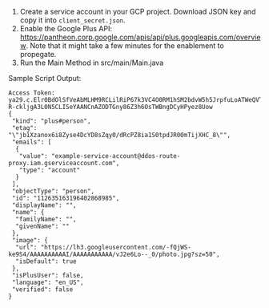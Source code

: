 1) Create a service account in your GCP project. Download JSON key and copy it
into `client_secret.json`.
2) Enable the Google Plus API:
https://pantheon.corp.google.com/apis/api/plus.googleapis.com/overview.
Note that it might take a few minutes for the enablement to propegate.
3) Run the Main Method in src/main/Main.java

Sample Script Output:
```
Access Token: ya29.c.Elr0BdOlSfVeAbMLHM9RCLilRiP67k3VC4O0RM1hSM2bdvW5h5JrpfuLoATWeQVTr-R-ckljgA3L0N5CLISeYAANCnAZODTGny86Z3h6OsTWBngDCyHPyez8Uow
{
 "kind": "plus#person",
 "etag": "\"jb1Xzanox6i8Zyse4DcYD8sZqy0/dRcPZ8ia1S0tpdJR00mTijXHC_8\"",
 "emails": [
  {
   "value": "example-service-account@ddos-route-proxy.iam.gserviceaccount.com",
   "type": "account"
  }
 ],
 "objectType": "person",
 "id": "112635163196402868985",
 "displayName": "",
 "name": {
  "familyName": "",
  "givenName": ""
 },
 "image": {
  "url": "https://lh3.googleusercontent.com/-fQjWS-ke9S4/AAAAAAAAAAI/AAAAAAAAAAA/vJ2e6Lo--_0/photo.jpg?sz=50",
  "isDefault": true
 },
 "isPlusUser": false,
 "language": "en_US",
 "verified": false
}
```
